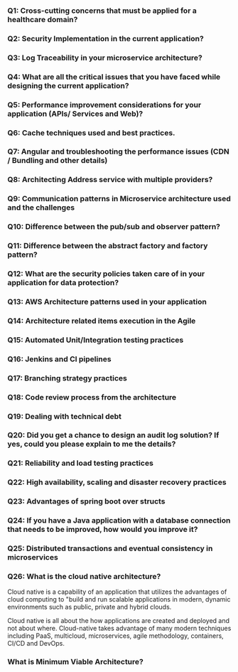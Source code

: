 ### Q1: Cross-cutting concerns that must be applied for a healthcare domain? 
### Q2: Security Implementation in the current application? 
### Q3: Log Traceability in your microservice architecture? 
### Q4: What are all the critical issues that you have faced while designing the current application? 
### Q5: Performance improvement considerations for your application (APIs/ Services and Web)? 
### Q6: Cache techniques used and best practices. 
### Q7: Angular and troubleshooting the performance issues (CDN / Bundling and other details) 
### Q8: Architecting Address service with multiple providers? 
### Q9: Communication patterns in Microservice architecture used and the challenges 
### Q10: Difference between the pub/sub and observer pattern? 
### Q11: Difference between the abstract factory and factory pattern? 
### Q12: What are the security policies taken care of in your application for data protection? 
### Q13: AWS Architecture patterns used in your application 
### Q14: Architecture related items execution in the Agile 
### Q15: Automated Unit/Integration testing practices  
### Q16: Jenkins and CI pipelines 
### Q17: Branching strategy practices 
### Q18: Code review process from the architecture 
### Q19: Dealing with technical debt 
### Q20: Did you get a chance to design an audit log solution? If yes, could you please explain to me the details?  
### Q21: Reliability and load testing practices 
### Q22: High availability, scaling and disaster recovery practices 
### Q23: Advantages of spring boot over structs 
### Q24: If you have a Java application with a database connection that needs to be improved, how would you improve it?  
### Q25: Distributed transactions and eventual consistency in microservices

### Q26: What is the cloud native architecture?
Cloud native is a capability of an application that utilizes the advantages of cloud computing to "build and run scalable applications in modern, dynamic environments such as public, private and hybrid clouds.

Cloud native is all about the how applications are created and deployed and not about where. Cloud-native takes advantage of many modern techniques including PaaS, multicloud, microservices, agile methodology, containers, CI/CD and DevOps.

### What is Minimum Viable Architecture?

